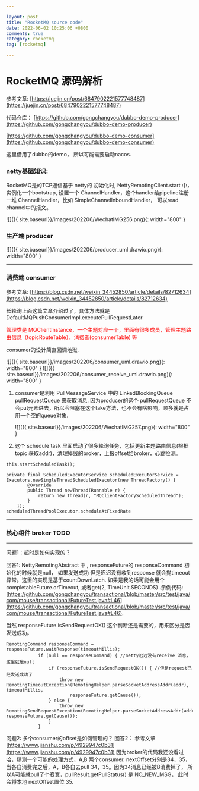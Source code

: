 ```yaml
---

layout: post
title: "RocketMQ source code"
date: 2022-06-02 10:25:06 +0800
comments: true
category: rocketmq
tag: [rocketmq]

---
```


# RocketMQ 源码解析

参考文章: [https://juejin.cn/post/6847902221577748487](https://juejin.cn/post/6847902221577748487)

代码仓库： [https://github.com/gongchangyou/dubbo-demo-producer](https://github.com/gongchangyou/dubbo-demo-producer)

[https://github.com/gongchangyou/dubbo-demo-consumer](https://github.com/gongchangyou/dubbo-demo-consumer)

这里借用了dubbo的demo， 所以可能需要启动nacos. 





### netty基础知识:
RocketMQ是的TCP通信基于 netty的
初始化时, NettyRemotingClient.start 中， 实例化一个bootstrap, 设置一个 ChannelHandler，这个handler给pipeline注册一堆 ChannelHandler，比如 SimpleChannelInboundHandler， 可以read channel中的报文。

![]({{ site.baseurl}}/images/202206/WechatIMG256.png){: width="800" }

### 生产端 producer
![]({{ site.baseurl}}/images/202206/producer_uml.drawio.png){: width="800" }

---
### 消费端 consumer

参考文章: [https://blog.csdn.net/weixin_34452850/article/details/82712634](https://blog.csdn.net/weixin_34452850/article/details/82712634)

长轮询上面这篇文章介绍过了，具体方法就是 DefaultMQPushConsumerImpl.executePullRequestLater

<font color="red">管理类是 MQClientInstance，一个主题对应一个，里面有很多成员，管理主题路由信息（topicRouteTable），消费者(consumerTable) 等 </font>


consumer的设计简直回调地狱.



![]({{ site.baseurl}}/images/202206/consumer_uml.drawio.png){: width="800" } 
![]({{ site.baseurl}}/images/202206/consumer_receive_uml.drawio.png){: width="800" } 



1.  consumer是利用 PullMessageService 中的 LinkedBlockingQueue<PullRequest> pullRequestQueue 来获取消息. 因为producer的这个 pullRequestQueue 不会put元素进去，所以会阻塞在这个take方法，也不会有啥影响，顶多就是占用一个空的queue对象.

    ![]({{ site.baseurl}}/images/202206/WechatIMG257.png){: width="800" }



2.   这个 schedule task 里面启动了很多轮询任务，包括更新主题路由信息(根据topic 获取addr)，清理掉线的broker，上报offset给broker，心跳检测。

```
this.startScheduledTask();

private final ScheduledExecutorService scheduledExecutorService = Executors.newSingleThreadScheduledExecutor(new ThreadFactory() {
        @Override
        public Thread newThread(Runnable r) {
            return new Thread(r, "MQClientFactoryScheduledThread");
        }
    });
scheduledThreadPoolExecutor.scheduleAtFixedRate
```

---

### 核心组件 broker TODO

---

问题1：超时是如何实现的？

回答1:  NettyRemotingAbstract 中 ,  responseFuture的 responseCommand 初始化的时候就是null， 如果发送成功 但是迟迟没有收到response 就会抛timeout异常。这里的实现是基于countDownLatch. 如果是我的话可能会用个 completableFuture.orTimeout, 或者get(2, TimeUnit.SECONDS)  .示例代码:
[https://github.com/gongchangyou/transactional/blob/master/src/test/java/com/mouse/transactional/FutureTest.java#L46](https://github.com/gongchangyou/transactional/blob/master/src/test/java/com/mouse/transactional/FutureTest.java#L46). 

当然  responseFuture.isSendRequestOK() 这个判断还是需要的，用来区分是否发送成功。

```
RemotingCommand responseCommand = responseFuture.waitResponse(timeoutMillis);
            if (null == responseCommand) { //netty迟迟没有receive 消息，这里就是null
                if (responseFuture.isSendRequestOK()) { //但是request已经发送成功了
                    throw new RemotingTimeoutException(RemotingHelper.parseSocketAddressAddr(addr), timeoutMillis,
                        responseFuture.getCause());
                } else {
                    throw new RemotingSendRequestException(RemotingHelper.parseSocketAddressAddr(addr), responseFuture.getCause());
                }
            }
```

问题2:  多个consumer的offset是如何管理的？
回答2： 参考文章 [https://www.jianshu.com/p/4929947c0b31](https://www.jianshu.com/p/4929947c0b31)  因为broker的代码我还没看过哈，猜测一个可能的处理方式，A,B 两个consumer. nextOffset分别是34，35， 当各自消费完之后，A，B各自去pull 34，35。因为34消息已经被B消费掉了， 所以A可能就pull了个寂寞，pullResult.getPullStatus() 是 NO_NEW_MSG， 此时会将本地 nextOffset置位 35.
